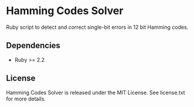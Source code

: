 # Hamming Codes Solver

Ruby script to detect and correct single-bit errors in 12 bit Hamming codes.

## Dependencies

* Ruby >= 2.2

## License

Hamming Codes Solver is released under the MIT License. See license.txt for more details.